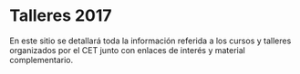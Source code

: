 ﻿# Talleres 2017
En este sitio se detallará toda la información referida a los cursos y talleres organizados por el CET junto con enlaces de interés y material complementario.